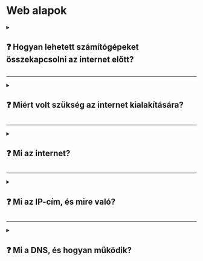 # Web alapok

<details>
<summary><h2>❓ Hogyan lehetett számítógépeket összekapcsolni az internet előtt?</h2></summary>

Az internet előtti korszakban is léteztek különféle módszerek a számítógépek összekapcsolására, de ezek jóval korlátozottabbak és kevésbé egységesek voltak:

### 📞 1. Modemes kapcsolat telefonvonalon
- Két gép közvetlenül összekapcsolódott telefonvonalon keresztül, modemet használva.
- Így működtek a BBS-ek (Bulletin Board Systems) is.

### 🖥️ 2. Helyi hálózatok (LAN)
- Szervezeten belül Ethernet kábellel kötötték össze a számítógépeket.
- Külső hozzáférés nem volt, csak belső kommunikáció.

</details>

---

<details>
<summary><h2>❓ Miért volt szükség az internet kialakítására?</h2></summary>

Az internet kialakítására többféle szükséglet és történelmi körülmény miatt került sor:

### 🛡️ 1. Katonai cél – túlélőképes kommunikáció
- Az USA a hidegháború alatt olyan hálózatot akart, amely egy atomtámadás után is működőképes marad.
- Az ARPANET-et az amerikai Védelmi Minisztérium (ARPA) fejlesztette ki 1969-ben.

### 🧠 2. Tudományos együttműködés
- A kutatók különböző egyetemeken és intézményekben dolgoztak, és hatékony adatcserére volt szükségük.
- A cél az volt, hogy összekapcsolják a számítógépeiket közvetlen adatátvitelre.

### 🌐 3. Az információ demokratizálása
- Az 1990-es évektől a World Wide Web (WWW) segítségével a nyilvánosság is elérhette az internetet.
- Bárki kereshetett, olvashatott, tanulhatott az online térben.

### 💬 4. Kommunikációs igény
- Az internet lehetővé tette az azonnali és olcsó kommunikációt (e-mail, chat, videóhívás).
- A földrajzi távolságok leküzdhetővé váltak.

### 💼 5. Gazdasági és technológiai fejlődés
- Az online rendszerek új iparágakat indítottak: e-kereskedelem, távmunka, felhőalapú szolgáltatások.
- Automatizált üzleti folyamatokat, globális piachoz való hozzáférést biztosított.

</details>

---

<details>
<summary><h2>❓ Mi az internet?</h2></summary>

💡 Az internet számítógépes hálózatok globális rendszere, amely lehetővé teszi az adatátvitelt, kommunikációt és információmegosztást.

</details>

---

<details>
<summary><h2>❓ Mi az IP-cím, és mire való?</h2></summary>

💡 Az IP-cím (Internet Protocol Address) egy egyedi azonosító, amely minden internetre csatlakozó eszközt azonosít.
Olyan, mint egy "lakcím" a hálózaton, amely alapján megtalálhatók az eszközök.

</details>

---

<details>
<summary><h2>❓ Mi a DNS, és hogyan működik?</h2></summary>

💡 A DNS (Domain Name System) egyfajta internetes „telefonkönyv”, amely a domain neveket (pl. google.com)
IP-címekre fordítja le, hogy a számítógépek tudják, hová kell kapcsolódniuk.

</details>
